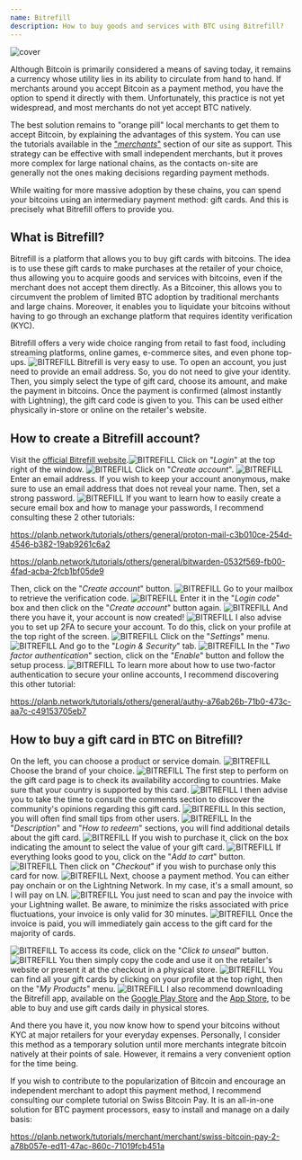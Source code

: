 ```yaml
---
name: Bitrefill
description: How to buy goods and services with BTC using Bitrefill?
---
```

![cover](assets/cover.webp)

Although Bitcoin is primarily considered a means of saving today, it remains a currency whose utility lies in its ability to circulate from hand to hand. If merchants around you accept Bitcoin as a payment method, you have the option to spend it directly with them. Unfortunately, this practice is not yet widespread, and most merchants do not yet accept BTC natively.

The best solution remains to "orange pill" local merchants to get them to accept Bitcoin, by explaining the advantages of this system. You can use the tutorials available in the ["*merchants*"](https://planb.network/tutorials/merchant) section of our site as support. This strategy can be effective with small independent merchants, but it proves more complex for large national chains, as the contacts on-site are generally not the ones making decisions regarding payment methods.

While waiting for more massive adoption by these chains, you can spend your bitcoins using an intermediary payment method: gift cards. And this is precisely what Bitrefill offers to provide you.

## What is Bitrefill?

Bitrefill is a platform that allows you to buy gift cards with bitcoins. The idea is to use these gift cards to make purchases at the retailer of your choice, thus allowing you to acquire goods and services with bitcoins, even if the merchant does not accept them directly. As a Bitcoiner, this allows you to circumvent the problem of limited BTC adoption by traditional merchants and large chains. Moreover, it enables you to liquidate your bitcoins without having to go through an exchange platform that requires identity verification (KYC).

Bitrefill offers a very wide choice ranging from retail to fast food, including streaming platforms, online games, e-commerce sites, and even phone top-ups.
![BITREFILL](assets/notext/01.webp)
Bitrefill is very easy to use. To open an account, you just need to provide an email address. So, you do not need to give your identity. Then, you simply select the type of gift card, choose its amount, and make the payment in bitcoins. Once the payment is confirmed (almost instantly with Lightning), the gift card code is given to you. This can be used either physically in-store or online on the retailer's website.

## How to create a Bitrefill account?
Visit the [official Bitrefill website](https://www.bitrefill.com).![BITREFILL](assets/notext/02.webp)
Click on "*Login*" at the top right of the window.
![BITREFILL](assets/notext/03.webp)
Click on "*Create account*".
![BITREFILL](assets/notext/04.webp)
Enter an email address. If you wish to keep your account anonymous, make sure to use an email address that does not reveal your name. Then, set a strong password.
![BITREFILL](assets/notext/05.webp)
If you want to learn how to easily create a secure email box and how to manage your passwords, I recommend consulting these 2 other tutorials:

https://planb.network/tutorials/others/general/proton-mail-c3b010ce-254d-4546-b382-19ab9261c6a2

https://planb.network/tutorials/others/general/bitwarden-0532f569-fb00-4fad-acba-2fcb1bf05de9

Then, click on the "*Create account*" button.
![BITREFILL](assets/notext/06.webp)
Go to your mailbox to retrieve the verification code.
![BITREFILL](assets/notext/07.webp)
Enter it in the "*Login code*" box and then click on the "*Create account*" button again.
![BITREFILL](assets/notext/08.webp)
And there you have it, your account is now created!
![BITREFILL](assets/notext/09.webp)
I also advise you to set up 2FA to secure your account. To do this, click on your profile at the top right of the screen.
![BITREFILL](assets/notext/10.webp)
Click on the "*Settings*" menu.
![BITREFILL](assets/notext/11.webp)
And go to the "*Login & Security*" tab.
![BITREFILL](assets/notext/12.webp)
In the "*Two factor authentication*" section, click on the "*Enable*" button and follow the setup process.
![BITREFILL](assets/notext/13.webp)
To learn more about how to use two-factor authentication to secure your online accounts, I recommend discovering this other tutorial:

https://planb.network/tutorials/others/general/authy-a76ab26b-71b0-473c-aa7c-c49153705eb7

## How to buy a gift card in BTC on Bitrefill?

On the left, you can choose a product or service domain.
![BITREFILL](assets/notext/14.webp)
Choose the brand of your choice.
![BITREFILL](assets/notext/15.webp)
The first step to perform on the gift card page is to check its availability according to countries. Make sure that your country is supported by this card.
![BITREFILL](assets/notext/16.webp)
I then advise you to take the time to consult the comments section to discover the community's opinions regarding this gift card.
![BITREFILL](assets/notext/17.webp)
In this section, you will often find small tips from other users.
![BITREFILL](assets/notext/18.webp)
In the "*Description*" and "*How to redeem*" sections, you will find additional details about the gift card. ![BITREFILL](assets/notext/19.webp)
If you wish to purchase it, click on the box indicating the amount to select the value of your gift card.
![BITREFILL](assets/notext/20.webp)
If everything looks good to you, click on the "*Add to cart*" button.
![BITREFILL](assets/notext/21.webp)
Then click on "*Checkout*" if you wish to purchase only this card for now.
![BITREFILL](assets/notext/22.webp)
Next, choose a payment method. You can either pay onchain or on the Lightning Network. In my case, it's a small amount, so I will pay on LN.
![BITREFILL](assets/notext/23.webp)
You just need to scan and pay the invoice with your Lightning wallet. Be aware, to minimize the risks associated with price fluctuations, your invoice is only valid for 30 minutes.
![BITREFILL](assets/notext/24.webp)
Once the invoice is paid, you will immediately gain access to the gift card for the majority of cards.

![BITREFILL](assets/notext/25.webp)
To access its code, click on the "*Click to unseal*" button.
![BITREFILL](assets/notext/26.webp)
You then simply copy the code and use it on the retailer's website or present it at the checkout in a physical store.
![BITREFILL](assets/notext/27.webp)
You can find all your gift cards by clicking on your profile at the top right, then on the "*My Products*" menu.
![BITREFILL](assets/notext/28.webp)
I also recommend downloading the Bitrefill app, available on the [Google Play Store](https://play.google.com/store/apps/details?id=com.bitrefill.app) and the [App Store](https://apps.apple.com/in/app/bitrefill/id1378102623), to be able to buy and use gift cards daily in physical stores.

And there you have it, you now know how to spend your bitcoins without KYC at major retailers for your everyday expenses. Personally, I consider this method as a temporary solution until more merchants integrate bitcoin natively at their points of sale. However, it remains a very convenient option for the time being.

If you wish to contribute to the popularization of Bitcoin and encourage an independent merchant to adopt this payment method, I recommend consulting our complete tutorial on Swiss Bitcoin Pay. It is an all-in-one solution for BTC payment processors, easy to install and manage on a daily basis:

https://planb.network/tutorials/merchant/merchant/swiss-bitcoin-pay-2-a78b057e-ed11-47ac-860c-71019fcb451a
